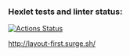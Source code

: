 ### Hexlet tests and linter status:
[![Actions Status](https://github.com/bombom70/layout-designer-project-lvl1/workflows/hexlet-check/badge.svg)](https://github.com/bombom70/layout-designer-project-lvl1/actions)

http://layout-first.surge.sh/